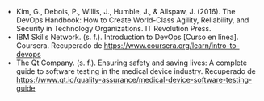 -   Kim, G., Debois, P., Willis, J., Humble, J., & Allspaw, J. (2016). The DevOps Handbook: How to Create World-Class Agility, Reliability, and Security in Technology Organizations. IT Revolution Press.
-   IBM Skills Network. (s. f.). Introduction to DevOps [Curso en línea]. Coursera. Recuperado de https://www.coursera.org/learn/intro-to-devops
-   The Qt Company. (s. f.). Ensuring safety and saving lives: A complete guide to software testing in the medical device industry. Recuperado de https://www.qt.io/quality-assurance/medical-device-software-testing-guide
